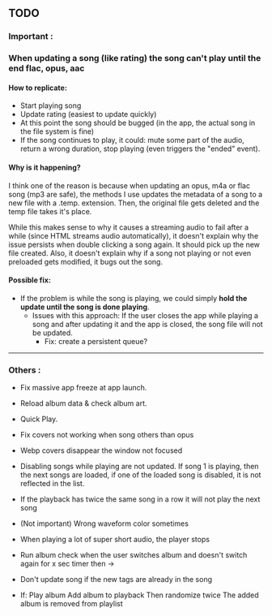 ## TODO
### Important :
### When updating a song (like rating) the song can't play until the end flac, opus, aac

  #### How to replicate:

  - Start playing song
  - Update rating (easiest to update quickly)
  - At this point the song should be bugged (in the app, the actual song in the file system is fine)
  - If the song continues to play, it could: mute some part of the audio, return a wrong duration, stop playing (even triggers the "ended" event).

  #### Why is it happening?

  I think one of the reason is because when updating an opus, m4a or flac song (mp3 are safe), the methods I use updates the metadata of a song to a new file with a .temp. extension. Then, the original file gets deleted and the temp file takes it's place.

  While this makes sense to why it causes a streaming audio to fail after a while (since HTML streams audio automatically), it doesn't explain why the issue persists when double clicking a song again. It should pick up the new file created. Also, it doesn't explain why if a song not playing or not even preloaded gets modified, it bugs out the song.

  #### Possible fix:
  - If the problem is while the song is playing, we could simply **hold the update until the song is done playing**.
    - Issues with this approach: If the user closes the app while playing a song and after updating it and the app is closed, the song file will not be updated.
      - Fix: create a persistent queue?
---

### Others :
- Fix massive app freeze at app launch.

- Reload album data & check album art.

- Quick Play.

- Fix covers not working when song others than opus

- Webp covers disappear the window not focused

- Disabling songs while playing are not updated. If song 1 is playing, then the next songs are loaded, if one of the loaded song is disabled, it is not reflected in the list.

- If the playback has twice the same song in a row it will not play the next song

- (Not important) Wrong waveform color sometimes

- When playing a lot of super short audio, the player stops

- Run album check when the user switches album and doesn't switch again for x sec timer then ->
- Don't update song if the new tags are already in the song


- If:
  Play album
  Add album to playback
  Then randomize twice
  The added album is removed from playlist
